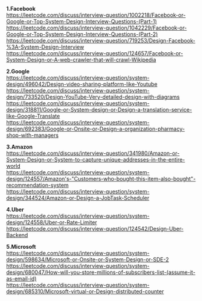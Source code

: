**1.Facebook**\
<https://leetcode.com/discuss/interview-question/1002218/Facebook-or-Google-or-Top-System-Design-Interview-Questions-(Part-1)>\
<https://leetcode.com/discuss/interview-question/1042229/Facebook-or-Google-or-Top-System-Design-Interview-Questions-(Part-2)>\
<https://leetcode.com/discuss/interview-question/719253/Design-Facebook-%3A-System-Design-Interview>\
<https://leetcode.com/discuss/interview-question/124657/Facebook-or-System-Design-or-A-web-crawler-that-will-crawl-Wikipedia>

**2.Google**\
<https://leetcode.com/discuss/interview-question/system-design/496042/Design-video-sharing-platform-like-Youtube>\
<https://leetcode.com/discuss/interview-question/system-design/733520/Design-YouTube-Very-detailed-design-with-diagrams>\
<https://leetcode.com/discuss/interview-question/system-design/318811/Google-or-System-design-or-Design-a-translation-service-like-Google-Translate>\
<https://leetcode.com/discuss/interview-question/system-design/692383/Google-or-Onsite-or-Design-a-organization-pharmacy-shop-with-managers>

**3.Amazon**\
<https://leetcode.com/discuss/interview-question/341980/Amazon-or-System-Design-or-System-to-capture-unique-addresses-in-the-entire-world>\
<https://leetcode.com/discuss/interview-question/system-design/124557/Amazon's-"Customers-who-bought-this-item-also-bought"-recommendation-system>\
<https://leetcode.com/discuss/interview-question/system-design/344524/Amazon-or-Design-a-JobTask-Scheduler>

**4.Uber**\
<https://leetcode.com/discuss/interview-question/system-design/124558/Uber-or-Rate-Limiter>\
<https://leetcode.com/discuss/interview-question/124542/Design-Uber-Backend>

**5.Microsoft**\
<https://leetcode.com/discuss/interview-question/system-design/598634/Microsoft-or-Onsite-or-System-Design-or-SDE-2>\
<https://leetcode.com/discuss/interview-question/system-design/680047/How-will-you-store-millions-of-subscribers-list-(assume-it-as-email-id)>\
<https://leetcode.com/discuss/interview-question/system-design/685310/Microsoft-virtual-or-Design-distributed-counter>
